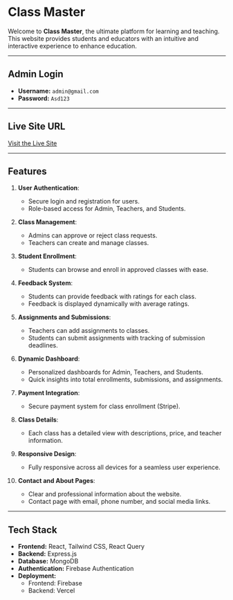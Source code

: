 # **Class Master**

Welcome to **Class Master**, the ultimate platform for learning and teaching. This website provides students and educators with an intuitive and interactive experience to enhance education.

---

## **Admin Login**
- **Username:** `admin@gmail.com`
- **Password:** `Asd123`

---

## **Live Site URL**
[Visit the Live Site](https://class-master-42825.web.app/)

---

## **Features**
1. **User Authentication**:
   - Secure login and registration for users.
   - Role-based access for Admin, Teachers, and Students.

2. **Class Management**:
   - Admins can approve or reject class requests.
   - Teachers can create and manage classes.

3. **Student Enrollment**:
   - Students can browse and enroll in approved classes with ease.

4. **Feedback System**:
   - Students can provide feedback with ratings for each class.
   - Feedback is displayed dynamically with average ratings.

5. **Assignments and Submissions**:
   - Teachers can add assignments to classes.
   - Students can submit assignments with tracking of submission deadlines.

6. **Dynamic Dashboard**:
   - Personalized dashboards for Admin, Teachers, and Students.
   - Quick insights into total enrollments, submissions, and assignments.

7. **Payment Integration**:
   - Secure payment system for class enrollment (Stripe).

8. **Class Details**:
   - Each class has a detailed view with descriptions, price, and teacher information.

9. **Responsive Design**:
   - Fully responsive across all devices for a seamless user experience.

10. **Contact and About Pages**:
    - Clear and professional information about the website.
    - Contact page with email, phone number, and social media links.

---

## **Tech Stack**
- **Frontend:** React, Tailwind CSS, React Query
- **Backend:** Express.js
- **Database:** MongoDB
- **Authentication:** Firebase Authentication
- **Deployment:** 
  - Frontend: Firebase
  - Backend: Vercel

